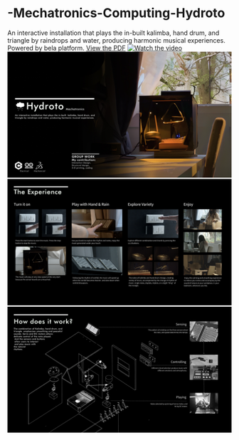# -Mechatronics-Computing-Hydroto
An interactive installation that plays the in-built  kalimba, hand drum, and  triangle by raindrops and water, producing harmonic musical experiences. Powered by bela platform.
[View the PDF](Hydrotoreport.pdf)
[![Watch the video](https://img.youtube.com/vi/dLJEOtatfsk/0.jpg)](https://www.youtube.com/watch?v=dLJEOtatfsk)
![Alt text](/Images/HydrotoSlide1.jpg)
![Alt text](/Images/HydrotoSlide2.jpg)
![Alt text](/Images/HydrotoSlide3.jpg)
